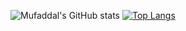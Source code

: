 ![Mufaddal's GitHub stats](https://github-readme-stats.vercel.app/api?username=mufaddal1125&show_icons=true&theme=dark&count_private=true) [![Top Langs](https://github-readme-stats.vercel.app/api/top-langs/?username=anuraghazra&layout=compact)](https://github.com/anuraghazra/github-readme-stats)
